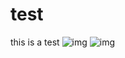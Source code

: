 # test
this is a test
![img](https://lumingdong.cn/wp-content/uploads/2019/11/20191110161846.png)
![img](https://miro.medium.com/max/4096/1*ngvDss8Q0iIHREPzsjcIKQ@2x.png)
